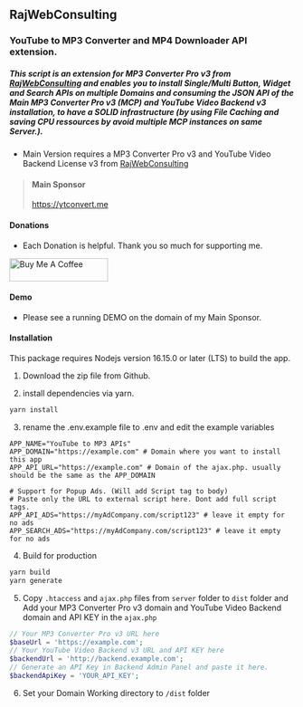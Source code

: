## RajWebConsulting

### YouTube to MP3 Converter and MP4 Downloader API extension.

##### This script is an extension for MP3 Converter Pro v3 from [RajWebConsulting](https://shop.rajwebconsulting.com/store/converter-scripts) and enables you to install Single/Multi Button, Widget and Search APIs on multiple Domains and consuming the JSON API of the Main MP3 Converter Pro v3 (MCP) and YouTube Video Backend v3 installation, to have a SOLID infrastructure (by using File Caching and saving CPU ressources by avoid multiple MCP instances on same Server.).

- Main Version requires a MP3 Converter Pro v3 and YouTube Video Backend License v3 from [RajWebConsulting](https://shop.rajwebconsulting.com/store/converter-scripts)

> #### Main Sponsor
> https://ytconvert.me


#### Donations

- Each Donation is helpful. Thank you so much for supporting me.

<a href="https://www.buymeacoffee.com/andre.h1984" target="_blank"><img src="https://cdn.buymeacoffee.com/buttons/default-yellow.png" alt="Buy Me A Coffee" height="41" width="174"></a>

#### Demo
- Please see a running DEMO on the domain of my Main Sponsor.


#### Installation
This package requires Nodejs version 16.15.0 or later (LTS) to build the app.

1. Download the zip file from Github.

2. install dependencies via yarn.

```bash
yarn install
```

3. rename the .env.example file to .env and edit the example variables
```env
APP_NAME="YouTube to MP3 APIs"
APP_DOMAIN="https://example.com" # Domain where you want to install this app
APP_API_URL="https://example.com" # Domain of the ajax.php. usually should be the same as the APP_DOMAIN

# Support for Popup Ads. (Will add Script tag to body)
# Paste only the URL to external script here. Dont add full script tags.
APP_API_ADS="https://myAdCompany.com/script123" # leave it empty for no ads
APP_SEARCH_ADS="https://myAdCompany.com/script123" # leave it empty for no ads
``` 

4. Build for production
```bash
yarn build
yarn generate
```

5. Copy `.htaccess` and `ajax.php` files from `server` folder to `dist` folder
 and Add your MP3 Converter Pro v3 domain and YouTube Video Backend domain and API KEY in the `ajax.php`

```php
// Your MP3 Converter Pro v3 URL here
$baseUrl = 'https://example.com';
// Your YouTube Video Backend v3 URL and API KEY here
$backendUrl = 'http://backend.example.com';
// Generate an API Key in Backend Admin Panel and paste it here.
$backendApiKey = 'YOUR_API_KEY';
```

6. Set your Domain Working directory to `/dist` folder

